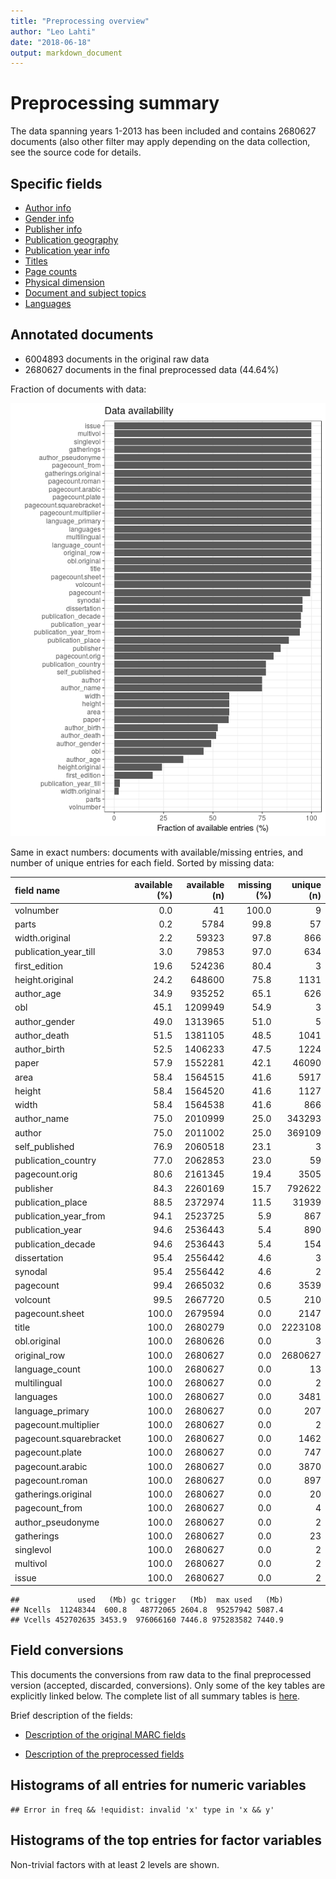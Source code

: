 ```yaml
---
title: "Preprocessing overview"
author: "Leo Lahti"
date: "2018-06-18"
output: markdown_document
---
```


# Preprocessing summary

The data spanning years 1-2013 has been included and contains 2680627 documents (also other filter may apply depending on the data collection, see the source code for details.



## Specific fields

  * [Author info](author.md)
  * [Gender info](gender.md)
  * [Publisher info](publisher.md)
  * [Publication geography](publicationplace.md)
  * [Publication year info](publicationyear.md)
  * [Titles](title.md)  
  * [Page counts](pagecount.md)
  * [Physical dimension](dimension.md)    
  * [Document and subject topics](topic.md)
  * [Languages](language.md)


## Annotated documents

  * 6004893 documents in the original raw data
  * 2680627 documents in the final preprocessed data (44.64%)

Fraction of documents with data:

![plot of chunk summaryannotations](figure/summaryannotations-1.png)

Same in exact numbers: documents with available/missing entries, and number of unique entries for each field. Sorted by missing data:


|field name              | available (%)| available (n)| missing (%)| unique (n)|
|:-----------------------|-------------:|-------------:|-----------:|----------:|
|volnumber               |           0.0|            41|       100.0|          9|
|parts                   |           0.2|          5784|        99.8|         57|
|width.original          |           2.2|         59323|        97.8|        866|
|publication_year_till   |           3.0|         79853|        97.0|        634|
|first_edition           |          19.6|        524236|        80.4|          3|
|height.original         |          24.2|        648600|        75.8|       1131|
|author_age              |          34.9|        935252|        65.1|        626|
|obl                     |          45.1|       1209949|        54.9|          3|
|author_gender           |          49.0|       1313965|        51.0|          5|
|author_death            |          51.5|       1381105|        48.5|       1041|
|author_birth            |          52.5|       1406233|        47.5|       1224|
|paper                   |          57.9|       1552281|        42.1|      46090|
|area                    |          58.4|       1564515|        41.6|       5917|
|height                  |          58.4|       1564520|        41.6|       1127|
|width                   |          58.4|       1564538|        41.6|        866|
|author_name             |          75.0|       2010999|        25.0|     343293|
|author                  |          75.0|       2011002|        25.0|     369109|
|self_published          |          76.9|       2060518|        23.1|          3|
|publication_country     |          77.0|       2062853|        23.0|         59|
|pagecount.orig          |          80.6|       2161345|        19.4|       3505|
|publisher               |          84.3|       2260169|        15.7|     792622|
|publication_place       |          88.5|       2372974|        11.5|      31939|
|publication_year_from   |          94.1|       2523725|         5.9|        867|
|publication_year        |          94.6|       2536443|         5.4|        890|
|publication_decade      |          94.6|       2536443|         5.4|        154|
|dissertation            |          95.4|       2556442|         4.6|          3|
|synodal                 |          95.4|       2556442|         4.6|          2|
|pagecount               |          99.4|       2665032|         0.6|       3539|
|volcount                |          99.5|       2667720|         0.5|        210|
|pagecount.sheet         |         100.0|       2679594|         0.0|       2147|
|title                   |         100.0|       2680279|         0.0|    2223108|
|obl.original            |         100.0|       2680626|         0.0|          3|
|original_row            |         100.0|       2680627|         0.0|    2680627|
|language_count          |         100.0|       2680627|         0.0|         13|
|multilingual            |         100.0|       2680627|         0.0|          2|
|languages               |         100.0|       2680627|         0.0|       3481|
|language_primary        |         100.0|       2680627|         0.0|        207|
|pagecount.multiplier    |         100.0|       2680627|         0.0|          2|
|pagecount.squarebracket |         100.0|       2680627|         0.0|       1462|
|pagecount.plate         |         100.0|       2680627|         0.0|        747|
|pagecount.arabic        |         100.0|       2680627|         0.0|       3870|
|pagecount.roman         |         100.0|       2680627|         0.0|        897|
|gatherings.original     |         100.0|       2680627|         0.0|         20|
|pagecount_from          |         100.0|       2680627|         0.0|          4|
|author_pseudonyme       |         100.0|       2680627|         0.0|          2|
|gatherings              |         100.0|       2680627|         0.0|         23|
|singlevol               |         100.0|       2680627|         0.0|          2|
|multivol                |         100.0|       2680627|         0.0|          2|
|issue                   |         100.0|       2680627|         0.0|          2|

```
##             used   (Mb) gc trigger   (Mb)  max used   (Mb)
## Ncells  11248344  600.8   48772065 2604.8  95257942 5087.4
## Vcells 452702635 3453.9  976066160 7446.8 975283582 7440.9
```


## Field conversions

This documents the conversions from raw data to the final preprocessed version (accepted, discarded, conversions). Only some of the key tables are explicitly linked below. The complete list of all summary tables is [here](output.tables/).

Brief description of the fields:

 * [Description of the original MARC fields](https://github.com/COMHIS/bibliographica/blob/master/inst/extdata/fieldnames.csv)

 * [Description of the preprocessed fields](https://github.com/COMHIS/bibliographica/blob/master/inst/extdata/fieldnames_polished.csv)


## Histograms of all entries for numeric variables


```
## Error in freq && !equidist: invalid 'x' type in 'x && y'
```


## Histograms of the top entries for factor variables

Non-trivial factors with at least 2 levels are shown.




